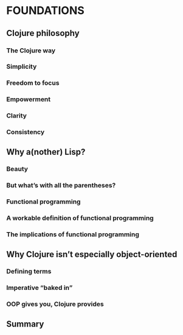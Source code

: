 # FOUNDATIONS
## Clojure philosophy
### The Clojure way
### Simplicity
### Freedom to focus
### Empowerment
### Clarity
### Consistency
##  Why a(nother) Lisp?
### Beauty
### But what’s with all the parentheses?
### Functional programming
### A workable definition of functional programming
### The implications of functional programming
## Why Clojure isn’t especially object-oriented
### Defining terms
### Imperative “baked in”
### OOP gives you, Clojure provides
## Summary
